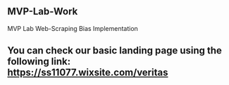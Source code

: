 ## MVP-Lab-Work
MVP Lab Web-Scraping Bias Implementation

## You can check our basic landing page using the following link: https://ss11077.wixsite.com/veritas

